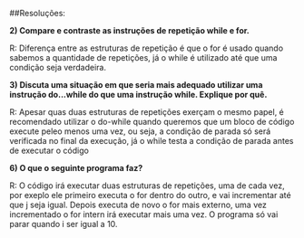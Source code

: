 ##Resoluções: 

**2) Compare e contraste as instruções de repetição while e for.**

R: Diferença entre as estruturas de repetição é que o for é usado quando sabemos a quantidade de repetições, já o while é utilizado até que uma condição seja verdadeira.

**3) Discuta uma situação em que seria mais adequado utilizar uma instrução do...while do que uma instrução while. Explique por quê.**

R: Apesar quas duas estruturas de repetições exerçam o mesmo papel, é recomendado utilizar o do-while quando queremos que um bloco de código execute peleo menos uma vez, ou seja, a condição de parada só será verificada no final da execução, já o while testa a condição de parada antes de executar o código

**6) O que o seguinte programa faz?**

R: O código irá executar duas estruturas de repetições, uma de cada vez, por exeplo ele primeiro executa o for dentro do outro, e vai incrementar até que j seja igual. Depois executa de novo o for mais externo, uma vez incrementado o for intern irá executar mais uma vez. O programa só vai parar quando i ser igual a 10.
